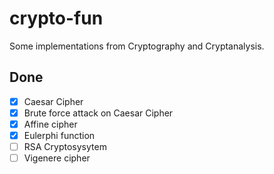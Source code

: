 # crypto-fun
Some implementations from Cryptography and Cryptanalysis.
## Done
- [x] Caesar Cipher
- [x] Brute force attack on Caesar Cipher
- [x] Affine cipher
- [x] Eulerphi function
- [ ] RSA Cryptosysytem
- [ ] Vigenere cipher
